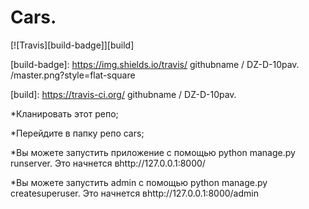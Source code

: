 # Cars.
[![Travis][build-badge]][build]

[build-badge]: https://img.shields.io/travis/ githubname / 
DZ-D-10pav. /master.png?style=flat-square 

[build]: https://travis-ci.org/ githubname / 
DZ-D-10pav.

 *Кланировать этот репо;
 
 *Перейдите в папку репо cars;
 
 *Вы можете запустить приложение с помощью python manage.py runserver. Это начнется вhttp://127.0.0.1:8000/
 
 *Вы можете запустить admin с помощью python manage.py createsuperuser. Это начнется вhttp://127.0.0.1:8000/admin
